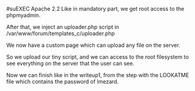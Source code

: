 #suEXEC Apache 2.2
Like in mandatory part, we get root access to the phpmyadmin.

After that, we inject an uploader.php script in /var/www/forum/templates_c/uploader.php

We now have a custom page which can upload any file on the server.

So we upload our tiny script, and we can access to the root filesystem to see
everything on the server that the user can see.

Now we can finish like in the writeup1, from the step with the LOOKATME file which
contains the password of lmezard.
